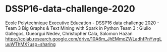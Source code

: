 # DSSP16-data-challenge-2020
Ecole Polytechnique Executive Education - DSSP16 data challenge 2020 - Team 3
Big Graphs & Text Mining with Spark in Python
Team 3 : Giulio Gallegos, Gueorgui Nedev, Christopher Cala, Salomon Hazan
https://colab.research.google.com/drive/10A6m_JhEMmoZWLadhfPnYvrgLuuWThMX?usp=sharing
